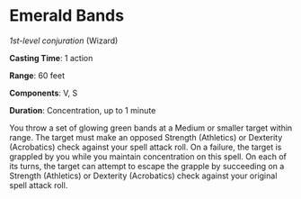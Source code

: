 # Emerald Bands
*1st-level conjuration* (Wizard)

**Casting Time**: 1 action

**Range**: 60 feet

**Components**: V, S

**Duration**: Concentration, up to 1 minute

You throw a set of glowing green bands at a Medium or smaller target within range. The target must make an opposed Strength (Athletics) or Dexterity (Acrobatics) check against your spell attack roll. On a failure, the target is grappled by you while you maintain concentration on this spell. On each of its turns, the target can attempt to escape the grapple by succeeding on a Strength (Athletics) or Dexterity (Acrobatics) check against your original spell attack roll.
